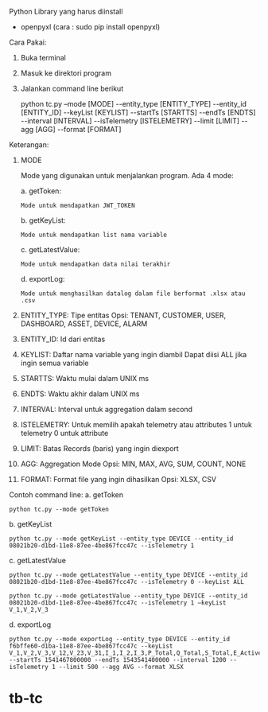 Python Library yang harus diinstall
-	openpyxl (cara : sudo pip install openpyxl)

Cara Pakai:
1.	Buka terminal
2.	Masuk ke direktori program 
3.	Jalankan command line berikut
    
    python tc.py –mode [MODE] --entity_type [ENTITY_TYPE] --entity_id [ENTITY_ID] --keyList [KEYLIST] --startTs [STARTTS] --endTs 
    [ENDTS] --interval [INTERVAL] --isTelemetry [ISTELEMETRY] --limit [LIMIT] --agg [AGG] --format [FORMAT]
    
Keterangan:
1.	MODE 

    Mode yang digunakan untuk menjalankan program. Ada 4 mode: 
    
    a.	getToken:
    
        Mode untuk mendapatkan JWT_TOKEN
    b.	getKeyList:
    
        Mode untuk mendapatkan list nama variable
    c.	getLatestValue:
    
        Mode untuk mendapatkan data nilai terakhir
    d.	exportLog:
    
        Mode untuk menghasilkan datalog dalam file berformat .xlsx atau .csv

2.	ENTITY_TYPE:
    Tipe entitas 
    Opsi: TENANT, CUSTOMER, USER, DASHBOARD, ASSET, DEVICE, ALARM
3.	ENTITY_ID:
    Id dari entitas
4.	KEYLIST:
    Daftar nama variable yang ingin diambil
    Dapat diisi ALL jika ingin semua variable
5.	STARTTS:
    Waktu mulai dalam UNIX ms
6.	ENDTS:
    Waktu akhir dalam UNIX ms
7.	INTERVAL:
    Interval untuk aggregation dalam second
8.	ISTELEMETRY:
    Untuk memilih apakah telemetry atau attributes
    1 untuk telemetry
    0 untuk attribute
9.	LIMIT:
    Batas Records (baris) yang ingin diexport
10.	AGG:
    Aggregation Mode
    Opsi: MIN, MAX, AVG, SUM, COUNT, NONE
11.	FORMAT:
    Format file yang ingin dihasilkan
    Opsi: XLSX, CSV

Contoh command line:
a.	getToken

    python tc.py --mode getToken

b.	getKeyList

    python tc.py --mode getKeyList --entity_type DEVICE --entity_id 08021b20-d1bd-11e8-87ee-4be867fcc47c --isTelemetry 1

c.	getLatestValue

    python tc.py --mode getLatestValue --entity_type DEVICE --entity_id 08021b20-d1bd-11e8-87ee-4be867fcc47c --isTelemetry 0 --keyList ALL

    python tc.py --mode getLatestValue --entity_type DEVICE --entity_id 08021b20-d1bd-11e8-87ee-4be867fcc47c --isTelemetry 1 –keyList 
    V_1,V_2,V_3

d.	exportLog

    python tc.py --mode exportLog --entity_type DEVICE --entity_id f6bffe60-d1ba-11e8-87ee-4be867fcc47c --keyList 
    V_1,V_2,V_3,V_12,V_23,V_31,I_1,I_2,I_3,P_Total,Q_Total,S_Total,E_Active,E_Reactive,PF_avg,Freq,VTHD1,VTHD2,VTHD3,ITHD1,ITHD2,ITHD3 
    --startTs 1541467800000 --endTs 1543541400000 --interval 1200 --isTelemetry 1 --limit 500 --agg AVG --format XLSX

# tb-tc
